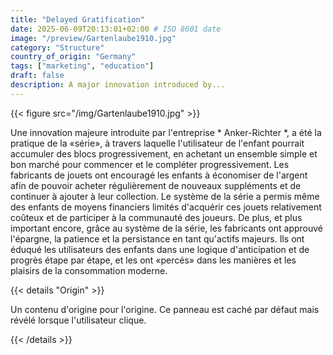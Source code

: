 ```yaml
---
title: "Delayed Gratification"
date: 2025-06-09T20:13:01+02:00 # ISO 8601 date
image: "/preview/Gartenlaube1910.jpg"
category: "Structure"
country_of_origin: "Germany"
tags: ["marketing", "education"]
draft: false
description: A major innovation introduced by...
---
```




{{< figure src="/img/Gartenlaube1910.jpg" >}}

Une innovation majeure introduite par l'entreprise * Anker-Richter *, a été la pratique de la «série», à travers laquelle l'utilisateur de l'enfant pourrait accumuler des blocs progressivement, en achetant un ensemble simple et bon marché pour commencer et le compléter progressivement. Les fabricants de jouets ont encouragé les enfants à économiser de l'argent afin de pouvoir acheter régulièrement de nouveaux suppléments et de continuer à ajouter à leur collection. Le système de la série a permis même des enfants de moyens financiers limités d'acquérir ces jouets relativement coûteux et de participer à la communauté des joueurs. De plus, et plus important encore, grâce au système de la série, les fabricants ont approuvé l'épargne, la patience et la persistance en tant qu'actifs majeurs. Ils ont éduqué les utilisateurs des enfants dans une logique d'anticipation et de progrès étape par étape, et les ont «percés» dans les manières et les plaisirs de la consommation moderne.

{{< details "Origin" >}}

Un contenu d'origine pour l'origine. Ce panneau est caché par défaut mais révélé lorsque l'utilisateur clique.

{{< /details >}}

